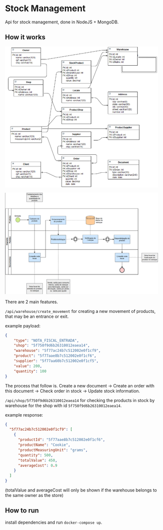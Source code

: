 # Stock Management
Api for stock management, done in NodeJS + MongoDB.

## How it works

![Class diagram](https://raw.githubusercontent.com/nathangngencissk/stock-management/master/diagram.png)

![Process diagram](https://raw.githubusercontent.com/nathangngencissk/stock-management/master/process_stock.png)

There are 2 main features.

`/api/warehouse/create_movement` for creating a new movement of products, that may be an entrance or exit.

example payload:
```json
{
	"type": "NOTA_FISCAL_ENTRADA",
	"shop": "5f750f9d6b26310012eaea14",
	"warehouse": "5f77ac24b7c512002e0f1cf9",
	"product": "5f77aae8b7c512002e0f1cf6",
	"supplier": "5f77aa60b7c512002e0f1cf5",
	"value": 200,
	"quantity": 100
}
```

The process that follow is. Create a new document -> Create an order with this document -> Check order in stock -> Update stock information.

`/api/shop/5f750f9d6b26310012eaea14` for checking the products in stock by warehouse for the shop with id `5f750f9d6b26310012eaea14`.

example response:
```json
{
  "5f77ac24b7c512002e0f1cf9": [
    {
      "productId": "5f77aae8b7c512002e0f1cf6",
      "productName": "Cookie",
      "productMeasuringUnit": "grams",
      "quantity": 500,
      "totalValue": 450,
      "averageCost": 0.9
    }
  ]
}
```

(totalValue and averageCost will only be shown if the warehouse belongs to the same owner as the store)

## How to run
install dependencies and run `docker-compose up`.
